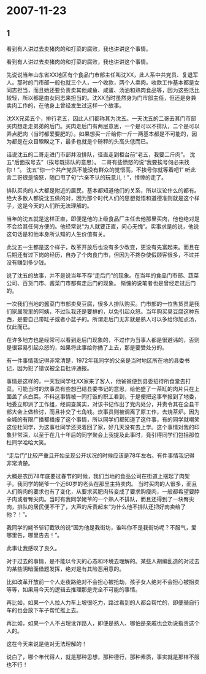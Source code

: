 # 2007-11-23

## 1

看到有人讲过去卖猪肉的和打菜的腐败，我也讲讲这个事情。    

看到有人讲过去卖猪肉的和打菜的腐败，我也讲讲这个事情。

先说说当年山东省XX地区有个食品门市部主任叫沈XX，此人系中共党员、复退军人。那时的门市部一般也就三个人，一个收款，两个人卖肉。收款工作基本都是女同志担当，而且她还要负责卖其他咸鱼、咸蛋、汤油和熟肉食品等，因为这些活比较轻，所以都是由女同志来担当的。沈XX当时虽然身为门市部主任，但还是身兼卖肉工作的，在他身上曾经发生过这样一个故事。

沈XX兄弟五个，排行老五，因此人们都称其为沈五。一天沈五的二哥去其门市部买肉想走走弟弟的后门。买肉走后门有两层意思，一个是可以不排队，二个是可以弄点肥肉（当时都爱要肥的）。如果想买一斤给你一斤一两基本都是不可能的，因为都是在众目睽睽之下，最多也就是个磅秤的头高头低而已。

话说沈五的二哥走进门市部并没排队，径直走到柜台前“老五，我要二斤肉”。 沈五“后面挨号去”（挨号既排队的意思）。 二哥有些愤怒的说“我要挨号何必来找你！”。 沈五“你一个共产党员不能没有群众的觉悟高，不挨号你就等着吧1” 听此言二哥很是恼怒，随口甩了句“六亲不认的玩意儿！”，悻悻的走了。

排队买肉的人大都是附近的居民，基本都知道他们的关系，所以议论什么的都有。绝大多数人都说沈五做的对，因为那个时代人们的思想觉悟和道德准则就是这个样子，这是今天的人们所无法理解的。

当年的沈五就是这样正直，即便是他的上级食品厂主任去他那里买肉，他也绝对是不会给其任何方便的。他经常说“为人就要正直，问心无愧”。实事求是的说，他说这句话是和他本身所认知的人生价值有关。

此沈五一生都是这个样子，改革开放后也没有多少改变，更没有先富起来。而且在后期还有过下岗的经历，自办了个肉食门市，但因为不搀杂使假顾客很多，不过并没有赚到多少钱。

说了沈五的故事，并不是说当年不存“走后门”的现象。在当年的食品门市部、蔬菜公司、百货门市、酱菜门市都有走后门的现象。 惭愧的说笔者也是曾经走过后门的。

一次我们当地的酱菜门市部卖臭豆腐，很多人排队购买。门市部的一位售货员是我们家属院里的阿姨，不过队我还是要排的，以免引起众怒。当年购买臭豆腐这种东西，是要自己带缸子或者小盆子的。所谓走后门无非就是熟人可以多给你加点汤，仅此而已。

在许多地方也是经常可以看到走后门现象的，不过作为当事人都是很避讳的，否则是很容易引起众怒的，如果将此事给你捅了上去，那是要受处分的。

有一件事情我记得非常清楚，1972年我同学的父亲是当时地区所在地的县委书记，因为犯了错误被全县批评通报。

事情是这样的，一天我同学杜XX家来了客人，他爸爸便到县委招待所食堂去打菜。可能当时的炊事员有些想巴结县委书记的意思，给他盛了一茶缸的肉片只在上面盖了点白菜。不料这事情被一同打饭的职工看到，于是便把这事举报到了地委，地委立即派了工作组，经调查属实，对该书记作出了党内处分，并责令其在全县干部大会上做检讨，而且补交了七角钱。炊事员则被调离了原工作，去烧茶炉。因为全城的有限广播都播报了这个事情，所以同学们都知道了这件事，有的同学就嘲笑这位杜同学，为这事杜同学还哭着回了家，好几天没有去上学。这个事情对我的印象非常深，以至于在几十年后的同学聚会上我提及此事时，竟引得同学们包括那位杜同学哈哈大笑。

“走后门”比较严重且开始呈现公开状况的时候应该是78年左右。有件事情我记得非常清楚。

大概是农历78年底要过春节的时候，我们当地的食品公司在街道上摆起了肉架子。我同学的姥爷一个近60岁的老头在那里主持卖肉。 当时买肉的人很多，而且人们购肉的要求也有了变化，从要求买肥肉转变成了要求购瘦肉，一般都希望要脖子肉或者臀尖肉。当时有我同学姥爷的一个熟人不排队，而且还得到了一块臀尖肉，排队的居民便不干了，大声的斥责起来“为什么他不排队还把好肉卖给了他？！”。

我同学的姥爷斩钉截铁的说“因为他是我街坊，谁叫你不是我街坊呢？不服气，爱哪里告，哪里告去！”。

此事让我感叹了良久。

对于过去的事情，是不能以今天的心态和环境去理解的。某些人胡编乱造的对过去的某些阴暗面借题发挥，绝对是有其险恶用意的。

比如改革开放前一个人走夜路绝对不会担心被抢劫，孩子女人绝对不会担心被拐卖等等，如果用今天的逻辑去推理那是完全不可能的事情。

再比如，如果一个人拉人力车上坡很吃力，路过看到的人都会帮忙的，即便骑自行车的也会放下车子帮忙推上去。

再比如，如果一个人不占理讹诈路人，即便是熟人、哪怕是亲戚也会劝说指责这个人的。

这在今天来说是绝对无法理解的！

说白了，哪个年代得人，就是那种思想，那种德行，那种素质，事实就是那样不服也不行！ 



